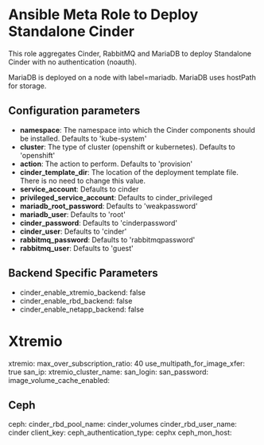 # Ansible Meta Role to Deploy Standalone Cinder

This role aggregates Cinder, RabbitMQ and MariaDB to deploy Standalone
Cinder with no authentication (noauth). 

MariaDB is deployed on a node with label=mariadb. MariaDB uses hostPath
for storage. 

## Configuration parameters
* **namespace**: The namespace into which the Cinder components should be
  installed. Defaults to 'kube-system'
* **cluster**: The type of cluster (openshift or kubernetes). Defaults to 'openshift'
* **action**: The action to perform. Defaults to 'provision'
* **cinder_template_dir**: The location of the deployment template file.
  There is no need to change this value.
* **service_account**: Defaults to cinder
* **privileged_service_account**: Defaults to cinder_privileged
* **mariadb_root_password**: Defaults to 'weakpassword'
* **mariadb_user**: Defaults to 'root'
* **cinder_password**: Defaults to 'cinderpassword'
* **cinder_user**: Defaults to 'cinder'
* **rabbitmq_password**: Defaults to 'rabbitmqpassword'
* **rabbitmq_user**: Defaults to 'guest'

## Backend Specific Parameters
* cinder_enable_xtremio_backend: false
* cinder_enable_rbd_backend: false
* cinder_enable_netapp_backend: false

# Xtremio
xtremio:
    max_over_subscription_ratio: 40
    use_multipath_for_image_xfer: true
    san_ip:
    xtremio_cluster_name:
    san_login:
    san_password:
    image_volume_cache_enabled:

## Ceph
ceph:
    cinder_rbd_pool_name: cinder_volumes
    cinder_rbd_user_name: cinder
    client_key:
    ceph_authentication_type: cephx
    ceph_mon_host:


  

